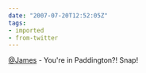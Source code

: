 ```yaml
---
date: "2007-07-20T12:52:05Z"
tags:
- imported
- from-twitter
---
```

[@James](/twitter/#/James) - You're in Paddington?! Snap!
